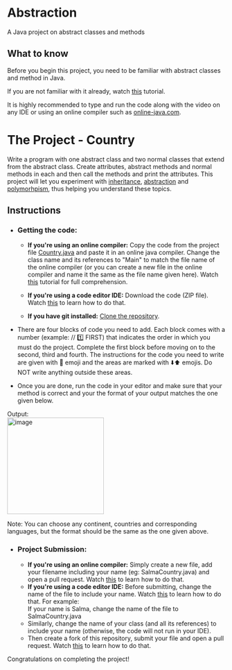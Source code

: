 # Abstraction
A Java project on abstract classes and methods

## What to know
Before you begin this project, you need to be familiar with abstract classes and method in Java.
  
If you are not familiar with it already, watch [this](https://www.youtube.com/watch?v=HvPlEJ3LHgE) tutorial. 
  
It is highly recommended to type and run the code along with the video on any IDE or using an online compiler such as [online-java.com](https://www.online-java.com/online_java_compiler).  

# The Project - Country
Write a program with one abstract class and two normal classes that extend from the abstract class. Create attributes, abstract methods and normal methods in each and then call the methods and print the attributes. This project will let you experiment with [inheritance](https://www.w3schools.com/java/java_inheritance.asp), [abstraction](https://www.w3schools.com/java/java_abstract.asp) and [polymorhpism](https://www.w3schools.com/java/java_polymorphism.asp), thus helping you understand these topics.

## Instructions 
- ### Getting the code:  
  - **If you're using an online compiler:** Copy the code from the project file [Country.java](https://github.com/Github-Amity/JavaBasics1/blob/main/BMICalculator.java) and paste it in an online java compiler. Change the class name and its references to "Main" to match the file name of the online compiler (or you can create a new file in the online compiler and name it the same as the file name given here).  Watch [this](https://youtu.be/xgyo7UsfKZo) tutorial for full comprehension.

  - **If you're using a code editor IDE:** Download the code (ZIP file). Watch [this](https://screenrec.com/share/oM6FZ9VsIW) to learn how to do that.  

  - **If you have git installed:** [Clone the repository](https://screenrec.com/share/mYGUsDTH9F).

- There are four blocks of code you need to add. Each block comes with a number (example: // 1️⃣ FIRST) that indicates the order in which you must do the project. Complete the first block before moving on to the second, third and fourth. The instructions for the code you need to write are given with 🔴 emoji and the areas are marked with ⬇️⬆️ emojis. Do NOT write anything outside these areas. 
- Once you are done, run the code in your editor and make sure that your method is correct and your the format of your output matches the one given below.

Output:  
<img width="223" alt="image" src="https://user-images.githubusercontent.com/85291498/203059316-5c7a8f5b-5555-4dea-8bfa-1ee624bb0875.png">  

Note: You can choose any continent, countries and corresponding languages, but the format should be the same as the one given above.

- ### Project Submission:
  - **If you're using an online compiler:** Simply create a new file, add your filename including your name (eg: SalmaCountry.java) and open a pull request. Watch [this](https://youtu.be/xgyo7UsfKZo?t=118) to learn how to do that.  
  - **If you're using a code editor IDE:** Before submitting, change the name of the file to include your name. Watch [this](https://youtu.be/vC_O2OgU178?t=128) to learn how to do that.
For example:  
If your name is Salma, change the name of the file to SalmaCountry.java  
  - Similarly, change the name of your class (and all its references) to include your name (otherwise, the code will not run in your IDE).  
  - Then create a fork of this repository, submit your file and open a pull request. Watch [this](https://screenrec.com/share/FmnKtd61DW) to learn how to do that.


Congratulations on completing the project!
